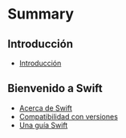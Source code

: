 # Summary

## Introducción

* [Introducción](README.md)

## Bienvenido a Swift

* [Acerca de Swift](bienvenido/chapter1.md)
* [Compatibilidad con versiones](bienvenido/compatibilidad-con-versiones.md)
* [Una guía Swift](bienvenido/una-guia-swift.md)

